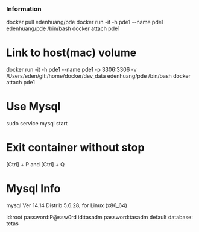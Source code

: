 ### Information
docker pull edenhuang/pde
docker run -it -h pde1 --name pde1   edenhuang/pde /bin/bash
docker attach pde1

# Link to host(mac) volume
docker run -it -h pde1 --name pde1 -p 3306:3306 -v /Users/eden/git:/home/docker/dev_data  edenhuang/pde /bin/bash
docker attach pde1

# Use Mysql
sudo service mysql start
# Exit container without stop
[Ctrl] + P and [Ctrl] + Q

# Mysql Info
mysql  Ver 14.14 Distrib 5.6.28, for Linux (x86_64)

id:root password:P@ssw0rd
id:tasadm password:tasadm
default database: tctas
